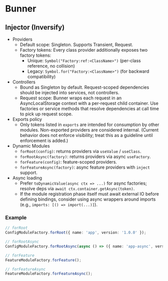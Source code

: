 # Bunner

## Injector (Inversify)

- Providers
  - Default scope: Singleton. Supports Transient, Request.
  - Factory tokens: Every class provider additionally exposes two factory tokens:
    - Unique: `Symbol("Factory:ref:<ClassName>")` (per-class reference, no collision)
    - Legacy: `Symbol.for("Factory:<ClassName>")` (for backward compatibility)
- Controllers
  - Bound as Singleton by default. Request-scoped dependencies should be injected into services, not controllers.
  - Request scope: Bunner wraps each request in an AsyncLocalStorage context with a per-request child container. Use factories or service methods that resolve dependencies at call time to pick up request scope.
- Exports policy
  - Only tokens listed in `exports` are intended for consumption by other modules. Non-exported providers are considered internal. (Current behavior does not enforce visibility; treat this as a guideline until enforcement is added.)
- Dynamic Modules
  - `forRoot(config)`: returns providers via `useValue` / `useClass`.
  - `forRootAsync(factory)`: returns providers via async `useFactory`.
  - `forFeature(config)`: feature-scoped providers.
  - `forFeatureAsync(factory)`: async feature providers with `inject` support.
- Async loading
  - Prefer `toDynamicValue(async ctx => ...)` for async factories; resolve deps via `await ctx.container.getAsync(token)`.
  - If the module registration phase itself must await external IO before defining bindings, consider using async wrappers around imports (e.g., `imports: [() => import(...)]`).

### Example

```ts
// forRoot
ConfigModuleFactory.forRoot({ name: 'app', version: '1.0.0' });

// forRootAsync
ConfigModuleFactory.forRootAsync(async () => ({ name: 'app-async', version: '1.0.1' }));

// forFeature
FeatureModuleFactory.forFeature();

// forFeatureAsync
FeatureModuleFactory.forFeatureAsync();
```
